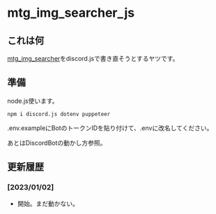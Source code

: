 # mtg_img_searcher_js

## これは何

[mtg_img_searcher](https://github.com/sakots/mtg_img_searcher)をdiscord.jsで書き直そうとするヤツです。

## 準備

node.js使います。

```node
npm i discord.js dotenv puppeteer
```

.env.exampleにBotのトークンIDを貼り付けて、.envに改名してください。

あとはDiscordBotの動かし方参照。

## 更新履歴

### [2023/01/02]

- 開始。まだ動かない。
